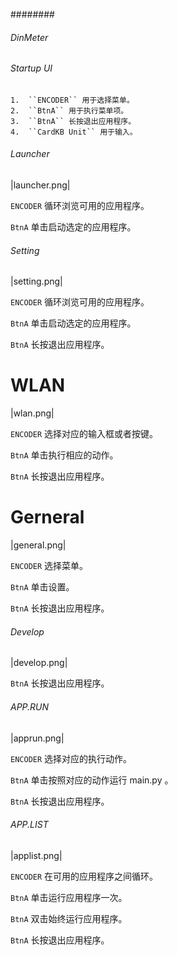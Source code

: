 ########
###### DinMeter


<!-- .. include:: ../refs/controllers.dinmeter.ref -->
###### 

###### Startup UI


<!-- .. NOTE:: -->
    1.  ``ENCODER`` 用于选择菜单。
    2.  ``BtnA`` 用于执行菜单项。
    3.  ``BtnA`` 长按退出应用程序。
    4.  ``CardKB Unit`` 用于输入。

###### Launcher


|launcher.png|

``ENCODER`` 循环浏览可用的应用程序。

``BtnA`` 单击启动选定的应用程序。

###### Setting


|setting.png|

``ENCODER`` 循环浏览可用的应用程序。

``BtnA`` 单击启动选定的应用程序。

``BtnA`` 长按退出应用程序。

# WLAN


|wlan.png|

``ENCODER`` 选择对应的输入框或者按键。

``BtnA`` 单击执行相应的动作。

``BtnA`` 长按退出应用程序。

# Gerneral


|general.png|

``ENCODER`` 选择菜单。

``BtnA`` 单击设置。

``BtnA`` 长按退出应用程序。

###### Develop


|develop.png|

``BtnA`` 长按退出应用程序。

###### APP.RUN


|apprun.png|

``ENCODER`` 选择对应的执行动作。

``BtnA`` 单击按照对应的动作运行 main.py 。

``BtnA`` 长按退出应用程序。

###### APP.LIST


|applist.png|

``ENCODER`` 在可用的应用程序之间循环。

``BtnA`` 单击运行应用程序一次。

``BtnA`` 双击始终运行应用程序。

``BtnA`` 长按退出应用程序。